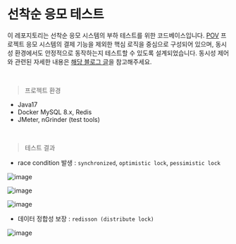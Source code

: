 # 선착순 응모 테스트

이 레포지토리는 선착순 응모 시스템의 부하 테스트를 위한 코드베이스입니다.
[POV](https://github.com/leeseunghee00/pov-backend) 프로젝트 응모 시스템의 결제 기능을 제외한 핵심 로직을 중심으로 구성되어 있으며, 동시성 환경에서도 안정적으로 동작하는지 테스트할 수 있도록 설계되었습니다.
동시성 제어와 관련된 자세한 내용은 [해당 블로그 글](https://velog.io/@leeseunghee00/선착순-응모-시스템의-DB-정합성-보장을-위한-트러블-슈팅)을 참고해주세요. 

<br />

> 프로젝트 환경

- Java17
- Docker MySQL 8.x, Redis
- JMeter, nGrinder (test tools)

<br />

> 테스트 결과

- race condition 발생 : `synchronized`, `optimistic lock`, `pessimistic lock`

![image](https://github.com/user-attachments/assets/83960145-29ae-4b5c-a175-0db2fe480880)

![image](https://github.com/user-attachments/assets/ee01eae2-cb78-44b2-b023-3976e49cc9e3)

![image](https://github.com/user-attachments/assets/92660c28-39f9-4437-a487-2467b86211f5)


- 데이터 정합성 보장 : `redisson (distribute lock)`
  
![image](https://github.com/user-attachments/assets/c6924f96-9fce-4d69-87a2-34a73da59071)
